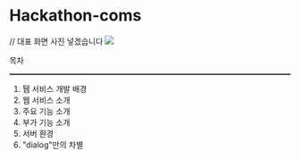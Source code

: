 # Hackathon-coms

// 대표 화면 사진 넣겠습니다
<img src="file:///C:/Users/seoye/Desktop/%EC%BB%B4s/KakaoTalk_20240602_012026461.png" />

목차
<hr style="border:solid 1px gray;">

1. 퉵 서비스 개발 배경
2. 웹 서비스 소개
3. 주요 기능 소개
4. 부가 기능 소개
5. 서버 환경
6. "dialog"만의 차별
